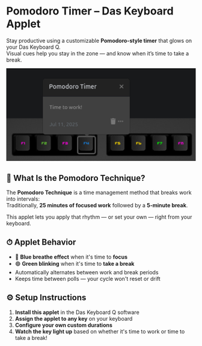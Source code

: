 # Pomodoro Timer – Das Keyboard Applet

Stay productive using a customizable **Pomodoro-style timer** that glows on your Das Keyboard Q.  
Visual cues help you stay in the zone — and know when it’s time to take a break.

![Pomodoro Timer Applet Preview](assets/image.png "Pomodoro Timer")

## 🧠 What Is the Pomodoro Technique?

The **Pomodoro Technique** is a time management method that breaks work into intervals:  
Traditionally, **25 minutes of focused work** followed by a **5-minute break**.

This applet lets you apply that rhythm — or set your own — right from your keyboard.

## ⏱ Applet Behavior

- 🔵 **Blue breathe effect** when it's time to **focus**
- 🟢 **Green blinking** when it's time to **take a break**
- Automatically alternates between work and break periods
- Keeps time between polls — your cycle won't reset or drift

## ⚙️ Setup Instructions

1. **Install this applet** in the Das Keyboard Q software
2. **Assign the applet to any key** on your keyboard
3. **Configure your own custom durations**
4. **Watch the key light up** based on whether it's time to work or time to take a break!
